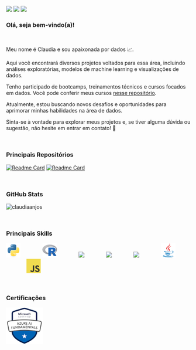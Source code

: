 <div>
  <p align="left">
    <a href ="https://github.com/claudiaanjos"><img src="https://img.shields.io/badge/Github-%23100000.svg?&style=for-the-badge&logo=github" target="_blank"></a>
    <a href="https://www.linkedin.com/in/claudia-anjos/" target="_blank"><img src="https://img.shields.io/badge/-LinkedIn-%230077B5?style=for-the-badge&logo=linkedin" target="_blank"></a>
    <a href="https://medium.com/@ndosanjosc" target="_blank"><img src="https://img.shields.io/badge/-Medium-%23333?style=for-the-badge&logo=medium" target="_blank"></a>
</div>

### Olá, seja bem-vindo(a)! 

<br>

Meu nome é Claudia e sou apaixonada por dados 📈. 

Aqui você encontrará diversos projetos voltados para essa área, incluindo análises exploratórias, modelos de machine learning e visualizações de dados.

Tenho participado de bootcamps, treinamentos técnicos e cursos focados em dados. Você pode conferir meus cursos <a href="https://github.com/claudiaanjos/cursos/tree/main">nesse repositório</a>.

Atualmente, estou buscando novos desafios e oportunidades para aprimorar minhas habilidades na área de dados.

Sinta-se à vontade para explorar meus projetos e, se tiver alguma dúvida ou sugestão, não hesite em entrar em contato! 🤝 

<br>

### Principais Repositórios

[![Readme Card](https://github-readme-stats.vercel.app/api/pin/?username=claudiaanjos&theme=dracula&repo=projetos-analise-dados)](https://github.com/claudiaanjos/projetos-analise-dados)
[![Readme Card](https://github-readme-stats.vercel.app/api/pin/?username=claudiaanjos&theme=dracula&repo=cursos)](https://github.com/claudiaanjos/cursos/tree/main) 

<br>

### GitHub Stats

<div>
<p align="left">
   <img src="https://github-readme-stats.vercel.app/api?username=claudiaanjos&theme=dracula&hide=contribs&show_icons=true&rank_icon=github" alt="claudiaanjos" height="165" width="420"/>
</div>

<br>

### Principais Skills

<p>
    <img height="40" src="https://raw.githubusercontent.com/devicons/devicon/master/icons/python/python-original.svg">
    &nbsp;&nbsp;&nbsp;&nbsp;&nbsp;&nbsp;&nbsp;&nbsp;&nbsp;&nbsp;&nbsp;&nbsp;&nbsp;
    <img height="40" src="https://github.com/devicons/devicon/blob/master/icons/r/r-original.svg">
    &nbsp;&nbsp;&nbsp;&nbsp;&nbsp;&nbsp;&nbsp;&nbsp;&nbsp;&nbsp;&nbsp;&nbsp;&nbsp;
    <img height="40" src="https://cdn.icon-icons.com/icons2/2699/PNG/512/google_bigquery_logo_icon_168150.png">
    &nbsp;&nbsp;&nbsp;&nbsp;&nbsp;&nbsp;&nbsp;&nbsp;&nbsp;&nbsp;&nbsp;&nbsp;&nbsp;
    <img height="40" src="https://cdn.jsdelivr.net/gh/devicons/devicon/icons/postgresql/postgresql-original.svg">
    &nbsp;&nbsp;&nbsp;&nbsp;&nbsp;&nbsp;&nbsp;&nbsp;&nbsp;&nbsp;&nbsp;&nbsp;&nbsp;
    <img height="40" src="https://github.com/microsoft/PowerBI-Icons/blob/main/SVG/Power-BI.svg">
    &nbsp;&nbsp;&nbsp;&nbsp;&nbsp;&nbsp;&nbsp;&nbsp;&nbsp;&nbsp;&nbsp;&nbsp;&nbsp;
    <img height="40" src="https://raw.githubusercontent.com/devicons/devicon/master/icons/java/java-original.svg">
    &nbsp;&nbsp;&nbsp;&nbsp;&nbsp;&nbsp;&nbsp;&nbsp;&nbsp;&nbsp;&nbsp;&nbsp;&nbsp;
    <img height="40" src="https://raw.githubusercontent.com/devicons/devicon/master/icons/javascript/javascript-original.svg">
</p>

<br>

### Certificações

<img height="100" src="https://github.com/claudiaanjos/claudiaanjos/blob/main/microsoft-certified-azure-ai-fundamentals%20p.png" />






